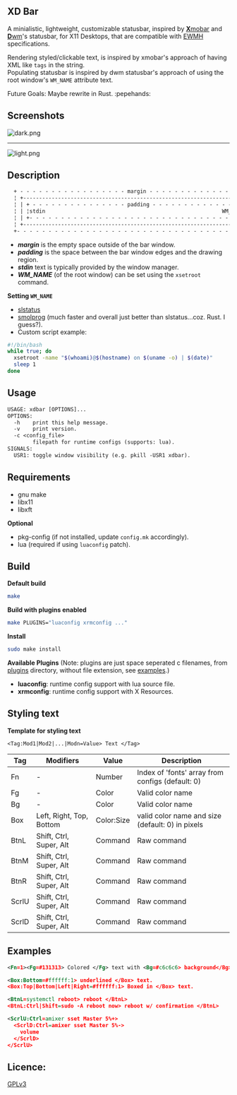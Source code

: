 XD Bar
------
A minialistic, lightweight, customizable statusbar, inspired by [**X**mobar](https://xmobar.org/) and [**D**wm](https://dwm.suckless.org/)'s statusbar, for X11 Desktops, that are compatible with
[EWMH](https://specifications.freedesktop.org/wm-spec/latest/) specifications.

Rendering styled/clickable text, is inspired by xmobar's approach of having XML like `tags` in the string.  
Populating statusbar is inspired by dwm statusbar's approach of using the root window's `WM_NAME` attribute text.

Future Goals: Maybe rewrite in Rust. :pepehands:

Screenshots
-----------
![dark.png](https://raw.githubusercontent.com/lycuid/xdbar/master/screenshots/dark.png)

----

![light.png](https://raw.githubusercontent.com/lycuid/xdbar/master/screenshots/light.png)

Description
-----------
```txt
  + - - - - - - - - - - - - - - - - - margin - - - - - - - - - - - - - - - - - +
  ¦ +------------------------------------------------------------------------+ ¦
  ¦ | + - - - - - - - - - - - - - - - padding - - - - - - - - - - - - - - -+ | ¦
  ¦ | ¦stdin                                                        WM_NAME¦ | ¦
  ¦ | +- - - - - - - - - - - - - - - - - - - - - - - - - - - - - - - - - - + | ¦
  ¦ +------------------------------------------------------------------------+ ¦
  +- - - - - - - - - - - - - - - - - - - - - - - - - - - - - - - - - - - - - - +
```
- ***margin*** is the empty space outside of the bar window.
- ***padding*** is the space between the bar window edges and the drawing region.
- ***stdin*** text is typically provided by the window manager.
- ***WM_NAME*** (of the root window) can be set using the `xsetroot` command.

**Setting `WM_NAME`**
- [slstatus](https://tools.suckless.org/slstatus)
- [smolprog](https://github.com/lycuid/smolprog) (much faster and overall just better than slstatus...coz. Rust. I guess?).
- Custom script example:
```bash
#!/bin/bash
while true; do
  xsetroot -name "$(whoami)@$(hostname) on $(uname -o) | $(date)"
  sleep 1
done
```
Usage
-----
```txt
USAGE: xdbar [OPTIONS]...
OPTIONS:
  -h    print this help message.
  -v    print version.
  -c <config_file>
        filepath for runtime configs (supports: lua).
SIGNALS:
  USR1: toggle window visibility (e.g. pkill -USR1 xdbar).
```
Requirements
------------
  - gnu make
  - libx11
  - libxft

**Optional**
  - pkg-config  (if not installed, update `config.mk` accordingly).
  - lua         (required if using `luaconfig` patch).

Build
-----
**Default build**
```sh
make
```
**Build with plugins enabled**
```sh
make PLUGINS="luaconfig xrmconfig ..."
```
**Install**
```sh
sudo make install
```

**Available Plugins** 
(Note: plugins are just space seperated c filenames, from [plugins](/src/xdbar/plugins/) directory, without file extension, see [examples](/examples).)

- **luaconfig**: runtime config support with lua source file.
- **xrmconfig**: runtime config support with X Resources.

Styling text
------------
**Template for styling text**
```text
<Tag:Mod1|Mod2|...|Modn=Value> Text </Tag>
```

| Tag     | Modifiers                 | Value       | Description                                       |
|---------|---------------------------|-------------|---------------------------------------------------|
| Fn      | -                         | Number      | Index of 'fonts' array from configs (default: 0)  |
| Fg      | -                         | Color       | Valid color name                                  |
| Bg      | -                         | Color       | Valid color name                                  |
| Box     | Left, Right, Top, Bottom  | Color:Size  | valid color name and size (default: 0) in pixels  |
| BtnL    | Shift, Ctrl, Super, Alt   | Command     | Raw command                                       |
| BtnM    | Shift, Ctrl, Super, Alt   | Command     | Raw command                                       |
| BtnR    | Shift, Ctrl, Super, Alt   | Command     | Raw command                                       |
| ScrlU   | Shift, Ctrl, Super, Alt   | Command     | Raw command                                       |
| ScrlD   | Shift, Ctrl, Super, Alt   | Command     | Raw command                                       |

Examples
--------
```xml
<Fn=1><Fg=#131313> Colored </Fg> text with <Bg=#c6c6c6> background</Bg></Fn>.
```
```xml
<Box:Bottom=#ffffff:1> underlined </Box> text.
<Box:Top|Bottom|Left|Right=#ffffff:1> Boxed in </Box> text.
```
```xml
<BtnL=systemctl reboot> reboot </BtnL>
<BtnL:Ctrl|Shift=sudo -A reboot now> reboot w/ confirmation </BtnL>
```
```xml
<ScrlU:Ctrl=amixer sset Master 5%+>
  <ScrlD:Ctrl=amixer sset Master 5%->
    volume
  </ScrlD>
</ScrlU>
```

Licence:
--------
[GPLv3](https://gnu.org/licenses/gpl.html)
